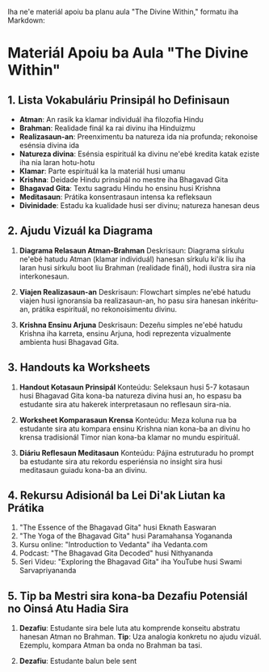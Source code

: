 Iha ne'e materiál apoiu ba planu aula "The Divine Within," formatu iha Markdown:

# Materiál Apoiu ba Aula "The Divine Within"

## 1. Lista Vokabuláriu Prinsipál ho Definisaun

- **Atman**: An rasik ka klamar individuál iha filozofia Hindu
- **Brahman**: Realidade finál ka rai divinu iha Hinduizmu
- **Realizasaun-an**: Preenximentu ba natureza ida nia profunda; rekonoise esénsia divina ida
- **Natureza divina**: Esénsia espirituál ka divinu ne'ebé kredita katak eziste iha nia laran hotu-hotu
- **Klamar**: Parte espirituál ka la materiál husi umanu
- **Krishna**: Deidade Hindu prinsipál no mestre iha Bhagavad Gita
- **Bhagavad Gita**: Textu sagradu Hindu ho ensinu husi Krishna
- **Meditasaun**: Prátika konsentrasaun intensa ka refleksaun
- **Divinidade**: Estadu ka kualidade husi ser divinu; natureza hanesan deus

## 2. Ajudu Vizuál ka Diagrama

1. **Diagrama Relasaun Atman-Brahman**
   Deskrisaun: Diagrama sírkulu ne'ebé hatudu Atman (klamar individuál) hanesan sírkulu ki'ik liu iha laran husi sírkulu boot liu Brahman (realidade finál), hodi ilustra sira nia interkonesaun.

2. **Viajen Realizasaun-an**
   Deskrisaun: Flowchart simples ne'ebé hatudu viajen husi ignoransia ba realizasaun-an, ho pasu sira hanesan inkéritu-an, prátika espirituál, no rekonoisimentu divinu.

3. **Krishna Ensinu Arjuna**
   Deskrisaun: Dezeñu simples ne'ebé hatudu Krishna iha karreta, ensinu Arjuna, hodi reprezenta vizualmente ambienta husi Bhagavad Gita.

## 3. Handouts ka Worksheets

1. **Handout Kotasaun Prinsipál**
   Konteúdu: Seleksaun husi 5-7 kotasaun husi Bhagavad Gita kona-ba natureza divina husi an, ho espasu ba estudante sira atu hakerek interpretasaun no reflesaun sira-nia.

2. **Worksheet Komparasaun Krensa**
   Konteúdu: Meza koluna rua ba estudante sira atu kompara ensinu Krishna nian kona-ba an divinu ho krensa tradisionál Timor nian kona-ba klamar no mundu espirituál.

3. **Diáriu Reflesaun Meditasaun**
   Konteúdu: Pájina estruturadu ho prompt ba estudante sira atu rekordu esperiénsia no insight sira husi meditasaun guiadu kona-ba an divinu.

## 4. Rekursu Adisionál ba Lei Di'ak Liutan ka Prátika

1. "The Essence of the Bhagavad Gita" husi Eknath Easwaran
2. "The Yoga of the Bhagavad Gita" husi Paramahansa Yogananda
3. Kursu online: "Introduction to Vedanta" iha Vedanta.com
4. Podcast: "The Bhagavad Gita Decoded" husi Nithyananda
5. Seri Vídeu: "Exploring the Bhagavad Gita" iha YouTube husi Swami Sarvapriyananda

## 5. Tip ba Mestri sira kona-ba Dezafiu Potensiál no Oinsá Atu Hadia Sira

1. **Dezafiu**: Estudante sira bele luta atu komprende konseitu abstratu hanesan Atman no Brahman.
   **Tip**: Uza analogia konkretu no ajudu vizuál. Ezemplu, kompara Atman ba onda no Brahman ba tasi.

2. **Dezafiu**: Estudante balun bele sent